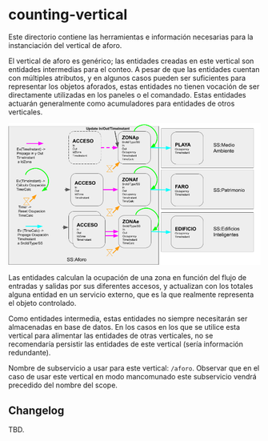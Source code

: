 # counting-vertical

Este directorio contiene las herramientas e información necesarias para la instanciación del vertical de aforo.

El vertical de aforo es genérico; las entidades creadas en este vertical son entidades intermedias para el conteo. A pesar de que las entidades cuentan con múltiples atributos, y en algunos casos pueden ser suficientes para representar los objetos aforados, estas entidades no tienen vocación de ser directamente utilizadas en los paneles o el comandado. Estas entidades actuarán generalmente como acumuladores para entidades de otros verticales.

![aforo](model/ngsi/esquema.png)

Las entidades calculan la ocupación de una zona en función del flujo de entradas y salidas por sus diferentes accesos, y actualizan con los totales alguna entidad en un servicio externo, que es la que realmente representa el objeto controlado.

Como entidades intermedia, estas entidades no siempre necesitarán ser almacenadas en base de datos. En los casos en los que se utilice esta vertical para alimentar las entidades de otras verticales, no se recomendaría persistir las entidades de este vertical (sería información redundante).

Nombre de subservicio a usar para este vertical: `/aforo`. Observar que en el caso de usar este vertical en modo mancomunado este subservicio vendrá precedido del nombre del scope.

## Changelog

TBD.